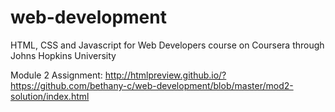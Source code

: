 # web-development
HTML, CSS and Javascript for Web Developers course on Coursera through Johns Hopkins University


Module 2 Assignment:
http://htmlpreview.github.io/?https://github.com/bethany-c/web-development/blob/master/mod2-solution/index.html
